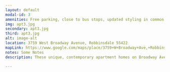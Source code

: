 ```yaml
---
layout: default
modal-id: 3
amenities: Free parking, close to bus stops, updated styling in common areas.
img: apt3.jpg
secondary: apt3.jpg
third: apt3.jpg
alt: image-alt
location: 3759 West Broadway Avenue, Robbinsdale 55422
mapLink: https://www.google.com/maps/place/3759+W+Broadway+Ave,+Robbinsdale,+MN+55422/@45.0239234,-93.3308442,17z/data=!3m1!4b1!4m2!3m1!1s0x52b333e1a00f6eef:0x8cc48ba0a85f910f
notes: Some Notes
description: These unique, contemporary apartment homes on Broadway Ave in Robbinsdale are perfect for working professionals and young families. Due to high demand, occupancy rates consistently remain over 95%. The community boasts wonderful amenities including controlled entry building, 24 hour laundry room, each apartment is getting a major face lift, on the bus-line to downtown Minneapolis, near shopping, CUB and Rainbow, Dairy Queen, Walgreens, and more. It is truly a convenient location. For more information or to tour available units visit Tanabrik today.

---
```

